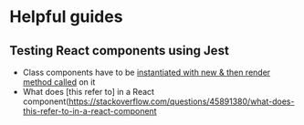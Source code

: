 # Helpful guides

## Testing React components using Jest

- Class components have to be [instantiated with new & then render method called](https://github.com/gaearon/overreacted.io/blob/master/src/pages/how-does-react-tell-a-class-from-a-function.md) on it
- What does [this refer to] in a React component(https://stackoverflow.com/questions/45891380/what-does-this-refer-to-in-a-react-component
